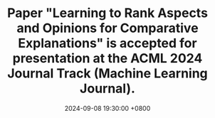 ---
title: Paper "Learning to Rank Aspects and Opinions for Comparative Explanations" is accepted for presentation at the ACML 2024 Journal Track (Machine Learning Journal).
date: 2024-09-08 19:30:00 +0800
---